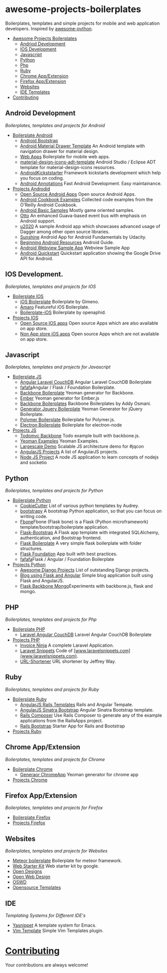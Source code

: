 # awesome-projects-boilerplates
Boilerplates, templates and simple projects for mobile and web application developers. Inspired by [awesome-python](https://github.com/vinta/awesome-python).

- [Awesome Projects Boilerplates](#awesome-projects-boilerplates)
    - [Andriod Development](#android-development)
    - [IOS Development](#ios-development)
    - [Javascript](#javascript)
    - [Python](#python)
    - [Php](#php)
    - [Ruby](#ruby)
    - [Chrome App/Extension](#chrome-app/Extension)
    - [Firefox App/Extension](#firefox-app/Extension)
    - [Websites](#websites) 
    - [IDE Templates](#ide-templates)
- [Contributing](#contributing)



## Android Development 

*Boilerplates, templates and projects for Android*
- [Boilerplate Android](#boilerplate-android)
    - [Android Bootstrap](https://github.com/AndroidBootstrap/android-bootstrap)
    - [Android Material Drawer Template](https://github.com/kanytu/android-material-drawer-template) An Android template with navigation drawer for material design.
    - [Web Apps](https://github.com/h5bp/mobile-boilerplate) Boilerplate for mobile web apps.
    - [material-design-icons-adt-template](https://github.com/intrications/material-design-icons-adt-template) Android Studio / Eclipse ADT template for material-design-icons resources.
    - [AndroidKickststarter](https://github.com/e-biz/androidkickstartr) Framework kickstarts development which help you focus on coding.
    - [Android Annotations](https://github.com/excilys/androidannotations) Fast Android Development. Easy maintainance.
- [Projects Androdid](#projects-android)
    - [Open Source Android Apps](https://github.com/pcqpcq/open-source-android-apps) Open source Android Apps. 
    - [Android Cookbook Examples](https://github.com/IanDarwin/Android-Cookbook-Examples) Collected code examples from the O'Reilly Android Cookbook.
    - [Android Basic Samples](https://github.com/playgameservices/android-basic-samples) Mostly game oriented samples. 
    - [Otto](https://github.com/square/otto) An enhanced Guava-based event bus with emphasis on Android support. 
    - [u2020](https://github.com/JakeWharton/u2020) A sample Android app which showcases advanced usage of Dagger among other open source libraries.
    - [Sunshine](https://github.com/udacity/Sunshine) Android App for Android Fundamentals by Udacity.
    - [Beginning Android Resources](https://github.com/codepath/android_guides/wiki/Beginning-Android-Resources)
Android Guide.
    - [Android Webview Sample App](https://github.com/tscolari/android-webview-sample-app) Webview Sample App
    - [Android Quickstart](https://github.com/googledrive/android-quickstart) Quickstart application showing the Google Drive API for Android.

## IOS Development.

*Boilerplates, templates and projects for IOS*
- [Boilerplate IOS](#boilerplate-ios)
    - [iOS Biolerplate](https://github.com/gimenete/iOS-boilerplate) Boilerplate by Gimeno.
    - [Amaro](https://github.com/crushlovely/Amaro) Featureful iOS Boilerplate.
    - [Boilerplate-iOS](https://github.com/openaphid/Boilerplate-iOS) Boilerplate by openaphid.
- [Projects IOS](#projects-ios)
    - [Open Source IOS apps](https://github.com/dkhamsing/open-source-ios-apps)  Open source Apps which are also available on app store.
    - [Non App store iOS apps](https://github.com/dkhamsing/open-source-ios-apps/blob/master/non-app-store-ios-apps.md) Open source Apps which are not available on app store.

## Javascript 

*Boilerplates, templates and projects for Javascript*
- [Boilerplate JS](#boilerplate-js)
    - [Angular Laravel CouchDB](https://github.com/melvin0008/laravel-angular) Angular Laravel CouchDB Boilerplate
    - [fafafa](https://github.com/fordaaronj/fafafa)Angular / Flask / Foundation Boilerplate.
    - [Backbone Boilerplate](https://github.com/backbone-boilerplate/generator-bbb) Yeoman generator for Backbone.
    - [Ember](https://github.com/yeoman/generator-ember) Yeoman generator for Ember.js
    - [Backbone Boilerplates](https://github.com/addyosmani/backbone-boilerplates) Backbone Boilerplates by Addy Osmani.
    - [Generator Jquery Boilerplate](https://github.com/jquery-boilerplate/generator-jquery-boilerplate) Yeoman Generator for jQuery Boilerplate.
    - [Polymer Boilerplate](https://github.com/addyosmani/polymer-boilerplate) Boilerplate for Polymer.js.
    - [Electron Boilerplate](https://github.com/sindresorhus/electron-boilerplate) Boilerplate for electron-node
- [Projects JS](#projects-js)
    - [Todomvc Backbone](https://github.com/addyosmani/todomvc-backbone-es6) Todo example built with backbone.js.
    - [Yeoman Examples](https://github.com/addyosmani/yeoman-examples) Yeoman Examples.
    - [Largescale Demo](https://github.com/addyosmani/largescale-demo) Scalable JS architecture demo for #jqcon
    - [AngularJS Projects](https://github.com/angular/angular.js/wiki/Projects-using-AngularJS) A list of AngularJS projects. 
    - [Node JS Project](https://github.com/melvin0008/Pictionary) A node JS application to learn concepts of nodejs and socketio


## Python 

*Boilerplates, templates and projects for Python*
- [Boilerplate Python](#boilerplate-python)
    - [CookieCutter](https://github.com/audreyr/cookiecutter#python) List of various python templates by Audrey. 
    - [bootstrapy](https://github.com/kirang89/bootstrapy) A bootstrap Python application, so that you can focus on writing code.
    - [Fbone](https://github.com/imwilsonxu/fbone)Fbone (Flask bone) is a Flask (Python microframework) template/bootstrap/boilerplate application.
    - [Flask-Bootstrap](https://github.com/esbullington/flask-bootstrap) A Flask app template with integrated SQLAlchemy, authentication, and Bootstrap frontend.
    - [Flask Boilerplate](https://github.com/melvin0008/FlaskBoilerplate) A very simple flask boilerplate with folder structures.
    - [Flask Foundation](https://github.com/JackStouffer/Flask-Foundation) App built with best practices.
    - [fafafa](https://github.com/fordaaronj/fafafa)Flask / Angular / Foundation Boilerplate
- [Projects Python](#projects-python)
    - [Awesome Django Projects](https://github.com/rosarior/awesome-django#projects) List of outstanding Django projects.
    - [Blog using Flask and Angular](https://github.com/basco-johnkevin/building-a-blog-using-flask-and-angularjs) Simple blog application built using Flask and AngularJS.
    - [Flask Backbone Mongo](https://github.com/jamescasbon/flask-backbone-mongo)Experiments with backbone.js, flask and mongo.
    

## PHP 

*Boilerplates, templates and projects for Php*
- [Boilerplate PHP](#boilerplate-php)
    - [Laravel Angular CouchDB](https://github.com/melvin0008/laravel-angular) Laravel Angular CouchDB Boilerplate
- [Projects PHP](#projects-php)
    - [Invoice Ninja](https://github.com/hillelcoren/invoice-ninja) A complete Laravel Application. 
    - [Laravel Snippets](https://github.com/basco-johnkevin/laravelsnippets) Code of [www.laravelsnippets.com](www.laravelsnippets.com).
    - [URL-Shortener](https://github.com/laracasts/URL-Shortener) URL shortener by Jeffrey Way.

## Ruby 

*Boilerplates, templates and projects for Ruby*
- [Boilerplate Ruby](#boilerplate-ruby)
    - [AngularJS Rails Templates](https://github.com/pitr/angular-rails-templates) Rails and Angular Tempate.  
    - [AngularJS Sinatra Bootstrap](https://github.com/dannolan/angularjs-sinatra-bootstrap-template) Angular Sinatra Bootstrap template.
    - [Rails Composer](http://railsapps.github.io/rails-composer/) Use Rails Composer to generate any of the example applications from the RailsApps project.
    - [Rails Bootstrap](https://github.com/RailsApps/rails-bootstrap) Starter App for Rails and Bootstrap 
- [Projects Ruby](#projects-ruby)


##  Chrome App/Extension

*Boilerplates, templates and projects for Chrome*
- [Boilerplate Chrome](#boilerplate-chrome)
    - [Generaor ChromeApp](https://github.com/yeoman/generator-chromeapp) Yeoman generator for chrome app   
- [Projects Chrome](#projects-chrome)

##  Firefox App/Extension

*Boilerplates, templates and projects for Firefox*
- [Boilerplate Firefox](#boilerplate-firefox)
- [Projects Firefox](#projects-firefox)


## Websites 

*Boilerplates, templates and projects for Websites*
- [Meteor boilerplate](https://github.com/Differential/meteor-boilerplate) Boilerplate for meteor framework.
- [Web Starter Kit](https://github.com/google/web-starter-kit) Web starter kit by google.
- [Open Designs](http://www.opendesigns.org/) 
- [Open Web Design](http://www.openwebdesign.org/)
- [OSWD](http://www.oswd.org/)
- [Opensource Templates](http://opensourcetemplates.org/)



##  IDE

*Templating Systems for Different IDE's*

- [Yasnippet](https://github.com/capitaomorte/yasnippet) A template system for Emacs.
- [Vim Template](https://github.com/aperezdc/vim-template) Simple Vim Templates plugin.


# [Contributing](https://github.com/melvin0008/awesome-projects-boilerplates/blob/master/CONTRIBUTIONS.MD)

Your contributions are always welcome!
